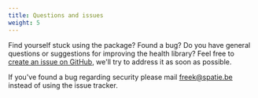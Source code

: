 ```yaml
---
title: Questions and issues
weight: 5
---
```


Find yourself stuck using the package? Found a bug? Do you have general questions or suggestions for improving the health library? Feel free to [create an issue on GitHub](https://github.com/iicn/translatable/issues), we'll try to address it as soon as possible.

If you've found a bug regarding security please mail [freek@spatie.be](mailto:freek@spatie.be) instead of using the issue tracker.
